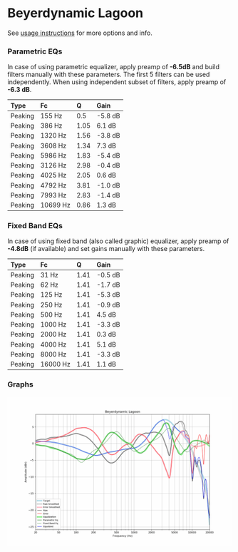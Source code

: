 # Beyerdynamic Lagoon
See [usage instructions](https://github.com/jaakkopasanen/AutoEq#usage) for more options and info.

### Parametric EQs
In case of using parametric equalizer, apply preamp of **-6.5dB** and build filters manually
with these parameters. The first 5 filters can be used independently.
When using independent subset of filters, apply preamp of **-6.3 dB**.

| Type    | Fc       |    Q | Gain    |
|:--------|:---------|:-----|:--------|
| Peaking | 155 Hz   | 0.5  | -5.8 dB |
| Peaking | 386 Hz   | 1.05 | 6.1 dB  |
| Peaking | 1320 Hz  | 1.56 | -3.8 dB |
| Peaking | 3608 Hz  | 1.34 | 7.3 dB  |
| Peaking | 5986 Hz  | 1.83 | -5.4 dB |
| Peaking | 3126 Hz  | 2.98 | -0.4 dB |
| Peaking | 4025 Hz  | 2.05 | 0.6 dB  |
| Peaking | 4792 Hz  | 3.81 | -1.0 dB |
| Peaking | 7993 Hz  | 2.83 | -1.4 dB |
| Peaking | 10699 Hz | 0.86 | 1.3 dB  |

### Fixed Band EQs
In case of using fixed band (also called graphic) equalizer, apply preamp of **-4.8dB**
(if available) and set gains manually with these parameters.

| Type    | Fc       |    Q | Gain    |
|:--------|:---------|:-----|:--------|
| Peaking | 31 Hz    | 1.41 | -0.5 dB |
| Peaking | 62 Hz    | 1.41 | -1.7 dB |
| Peaking | 125 Hz   | 1.41 | -5.3 dB |
| Peaking | 250 Hz   | 1.41 | -0.9 dB |
| Peaking | 500 Hz   | 1.41 | 4.5 dB  |
| Peaking | 1000 Hz  | 1.41 | -3.3 dB |
| Peaking | 2000 Hz  | 1.41 | 0.3 dB  |
| Peaking | 4000 Hz  | 1.41 | 5.1 dB  |
| Peaking | 8000 Hz  | 1.41 | -3.3 dB |
| Peaking | 16000 Hz | 1.41 | 1.1 dB  |

### Graphs
![](./Beyerdynamic%20Lagoon.png)